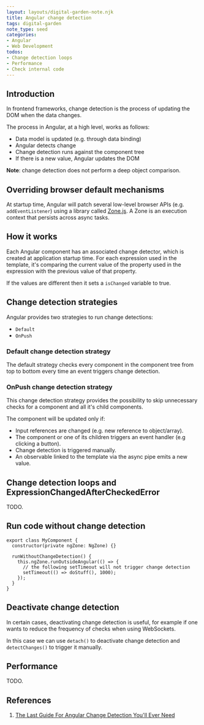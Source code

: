 ```yaml
---
layout: layouts/digital-garden-note.njk
title: Angular change detection
tags: digital-garden
note_type: seed
categories:
- Angular
- Web Development
todos:
- Change detection loops
- Performance
- Check internal code
---
```


## Introduction

In frontend frameworks, change detection is the process of updating the DOM when the data changes.

The process in Angular, at a high level, works as follows:

<ul class="list-disc pl-8">
  <li>Data model is updated (e.g. through data binding)</li>
  <li>Angular detects change</li>
  <li>Change detection runs against the component tree</li>
  <li>If there is a new value, Angular updates the DOM</li>
</ul>

**Note**: change detection does not perform a deep object comparison.

## Overriding browser default mechanisms

At startup time, Angular will patch several low-level browser APIs (e.g. `addEventListener`) using a
library called <a class="link" href="https://github.com/angular/angular/tree/master/packages/zone.js" target="_blank">Zone.js</a>.
A Zone is an execution context that persists across async tasks.

## How it works

Each Angular component has an associated change detector, which is created at application startup time.
For each expression used in the template, it's comparing the current value of the property used in the expression with the previous value of that property.

If the values are different then it sets a `isChanged` variable to true.

## Change detection strategies

Angular provides two strategies to run change detections:

<ul class="list-disc pl-8">
  <li><code>Default</code></li>
  <li><code>OnPush</code></li>
</ul>

### Default change detection strategy

The default strategy checks every component in the component tree from top to bottom every time an event triggers change detection.

### OnPush change detection strategy

This change detection strategy provides the possibility to skip unnecessary checks for a component and all it's child components.

The component will be updated only if:

<ul class="list-disc pl-8">
  <li>Input references are changed (e.g. new reference to object/array).</li>
  <li>The component or one of its children triggers an event handler (e.g clicking a button).</li>
  <li>Change detection is triggered manually.</li>
  <li>An observable linked to the template via the async pipe emits a new value.</li>
</ul>

## Change detection loops and ExpressionChangedAfterCheckedError

TODO.

## Run code without change detection

```
export class MyComponent {
  constructor(private ngZone: NgZone) {}

  runWithoutChangeDetection() {
    this.ngZone.runOutsideAngular(() => {
      // the following setTimeout will not trigger change detection
      setTimeout(() => doStuff(), 1000);
    });
  }
}
```

## Deactivate change detection

In certain cases, deactivating change detection is useful, for example if one wants to reduce the frequency of checks when using WebSockets.

In this case we can use `detach()` to deactivate change detection and `detectChanges()` to trigger it manually.

## Performance

TODO.

## References

<ol class="list-decimal pl-8">
  <li>
    <a class="link" href="https://www.mokkapps.de/blog/the-last-guide-for-angular-change-detection-you-will-ever-need/" target="_blank">
      The Last Guide For Angular Change Detection You'll Ever Need
    </a>
  </li>
</ol>
